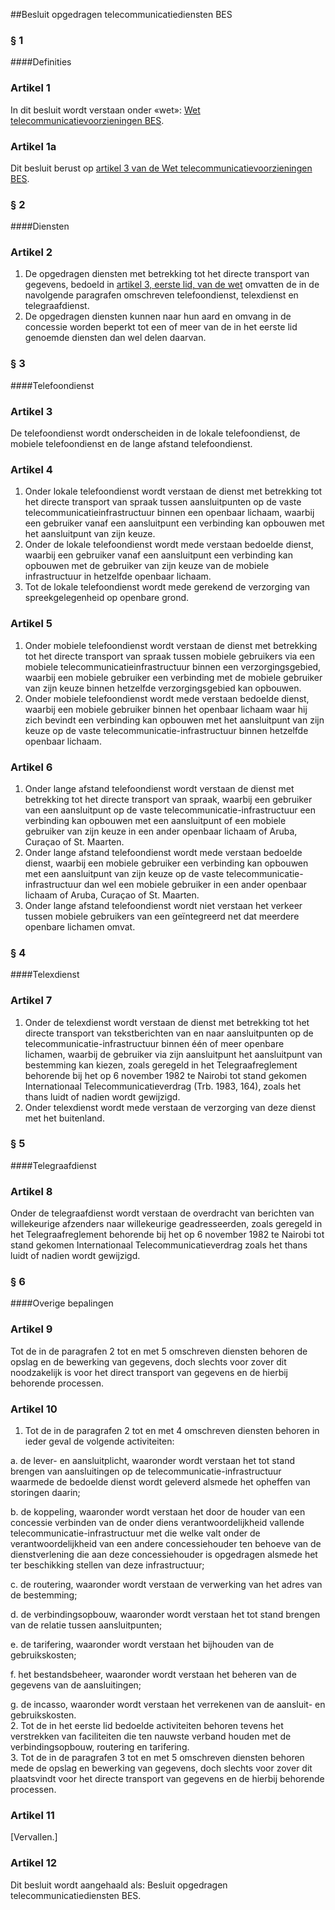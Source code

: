 <meta http-equiv='Content-Type' content='text/html; charset=utf-8' />

##Besluit opgedragen telecommunicatiediensten BES

### §  1  

####Definities

### Artikel  1  

In dit besluit wordt verstaan onder «wet»: [Wet telecommunicatievoorzieningen BES](../../../../../../wet-BES/wet/telecommunicatievoorzieningen/bes/BWBR0028469/README.md). 

### Artikel  1a  

Dit besluit berust op [artikel 3 van de Wet telecommunicatievoorzieningen BES](../../../../../../wet-BES/wet/telecommunicatievoorzieningen/bes/BWBR0028469/README.md). 

### §  2  

####Diensten

### Artikel  2  

1.  De opgedragen diensten met betrekking tot het directe transport van gegevens, bedoeld in [artikel 3, eerste lid, van de wet](../../../../../../wet-BES/wet/telecommunicatievoorzieningen/bes/BWBR0028469/README.md) omvatten de in de navolgende paragrafen omschreven telefoondienst, telexdienst en telegraafdienst.   
2.  De opgedragen diensten kunnen naar hun aard en omvang in de concessie worden beperkt tot een of meer van de in het eerste lid genoemde diensten dan wel delen daarvan.  

### §  3  

####Telefoondienst

### Artikel  3  

De telefoondienst wordt onderscheiden in de lokale telefoondienst, de mobiele telefoondienst en de lange afstand telefoondienst. 

### Artikel  4  

1.  Onder lokale telefoondienst wordt verstaan de dienst met betrekking tot het directe transport van spraak tussen aansluitpunten op de vaste telecommunicatieinfrastructuur binnen een openbaar lichaam, waarbij een gebruiker vanaf een aansluitpunt een verbinding kan opbouwen met het aansluitpunt van zijn keuze.   
2.  Onder de lokale telefoondienst wordt mede verstaan bedoelde dienst, waarbij een gebruiker vanaf een aansluitpunt een verbinding kan opbouwen met de gebruiker van zijn keuze van de mobiele infrastructuur in hetzelfde openbaar lichaam.   
3.  Tot de lokale telefoondienst wordt mede gerekend de verzorging van spreekgelegenheid op openbare grond.  

### Artikel  5  

1.  Onder mobiele telefoondienst wordt verstaan de dienst met betrekking tot het directe transport van spraak tussen mobiele gebruikers via een mobiele telecommunicatieinfrastructuur binnen een verzorgingsgebied, waarbij een mobiele gebruiker een verbinding met de mobiele gebruiker van zijn keuze binnen hetzelfde verzorgingsgebied kan opbouwen.   
2.  Onder mobiele telefoondienst wordt mede verstaan bedoelde dienst, waarbij een mobiele gebruiker binnen het openbaar lichaam waar hij zich bevindt een verbinding kan opbouwen met het aansluitpunt van zijn keuze op de vaste telecommunicatie-infrastructuur binnen hetzelfde openbaar lichaam.  

### Artikel  6  

1.  Onder lange afstand telefoondienst wordt verstaan de dienst met betrekking tot het directe transport van spraak, waarbij een gebruiker van een aansluitpunt op de vaste telecommunicatie-infrastructuur een verbinding kan opbouwen met een aansluitpunt of een mobiele gebruiker van zijn keuze in een ander openbaar lichaam of Aruba, Curaçao of St. Maarten.   
2.  Onder lange afstand telefoondienst wordt mede verstaan bedoelde dienst, waarbij een mobiele gebruiker een verbinding kan opbouwen met een aansluitpunt van zijn keuze op de vaste telecommunicatie-infrastructuur dan wel een mobiele gebruiker in een ander openbaar lichaam of Aruba, Curaçao of St. Maarten.   
3.  Onder lange afstand telefoondienst wordt niet verstaan het verkeer tussen mobiele gebruikers van een geïntegreerd net dat meerdere openbare lichamen omvat.  

### §  4  

####Telexdienst

### Artikel  7  

1.  Onder de telexdienst wordt verstaan de dienst met betrekking tot het directe transport van tekstberichten van en naar aansluitpunten op de telecommunicatie-infrastructuur binnen één of meer openbare lichamen, waarbij de gebruiker via zijn aansluitpunt het aansluitpunt van bestemming kan kiezen, zoals geregeld in het Telegraafreglement behorende bij het op 6 november 1982 te Nairobi tot stand gekomen Internationaal Telecommunicatieverdrag (Trb. 1983, 164), zoals het thans luidt of nadien wordt gewijzigd.   
2.  Onder telexdienst wordt mede verstaan de verzorging van deze dienst met het buitenland.  

### §  5  

####Telegraafdienst

### Artikel  8  

Onder de telegraafdienst wordt verstaan de overdracht van berichten van willekeurige afzenders naar willekeurige geadresseerden, zoals geregeld in het Telegraafreglement behorende bij het op 6 november 1982 te Nairobi tot stand gekomen Internationaal Telecommunicatieverdrag zoals het thans luidt of nadien wordt gewijzigd. 

### §  6  

####Overige bepalingen

### Artikel  9  

Tot de in de paragrafen 2 tot en met 5 omschreven diensten behoren de opslag en de bewerking van gegevens, doch slechts voor zover dit noodzakelijk is voor het direct transport van gegevens en de hierbij behorende processen. 

### Artikel  10  

1.  Tot de in de paragrafen 2 tot en met 4 omschreven diensten behoren in ieder geval de volgende activiteiten: 

a. de lever- en aansluitplicht, waaronder wordt verstaan het tot stand brengen van aansluitingen op de telecommunicatie-infrastructuur waarmede de bedoelde dienst wordt geleverd alsmede het opheffen van storingen daarin;  

b. de koppeling, waaronder wordt verstaan het door de houder van een concessie verbinden van de onder diens verantwoordelijkheid vallende telecommunicatie-infrastructuur met die welke valt onder de verantwoordelijkheid van een andere concessiehouder ten behoeve van de dienstverlening die aan deze concessiehouder is opgedragen alsmede het ter beschikking stellen van deze infrastructuur;  

c. de routering, waaronder wordt verstaan de verwerking van het adres van de bestemming;  

d. de verbindingsopbouw, waaronder wordt verstaan het tot stand brengen van de relatie tussen aansluitpunten;  

e. de tarifering, waaronder wordt verstaan het bijhouden van de gebruikskosten;  

f. het bestandsbeheer, waaronder wordt verstaan het beheren van de gegevens van de aansluitingen;  

g. de incasso, waaronder wordt verstaan het verrekenen van de aansluit- en gebruikskosten.     
2.  Tot de in het eerste lid bedoelde activiteiten behoren tevens het verstrekken van faciliteiten die ten nauwste verband houden met de verbindingsopbouw, routering en tarifering.   
3.  Tot de in de paragrafen 3 tot en met 5 omschreven diensten behoren mede de opslag en bewerking van gegevens, doch slechts voor zover dit plaatsvindt voor het directe transport van gegevens en de hierbij behorende processen.  

### Artikel  11  

[Vervallen.] 

### Artikel  12  

Dit besluit wordt aangehaald als: Besluit opgedragen telecommunicatiediensten BES. 

